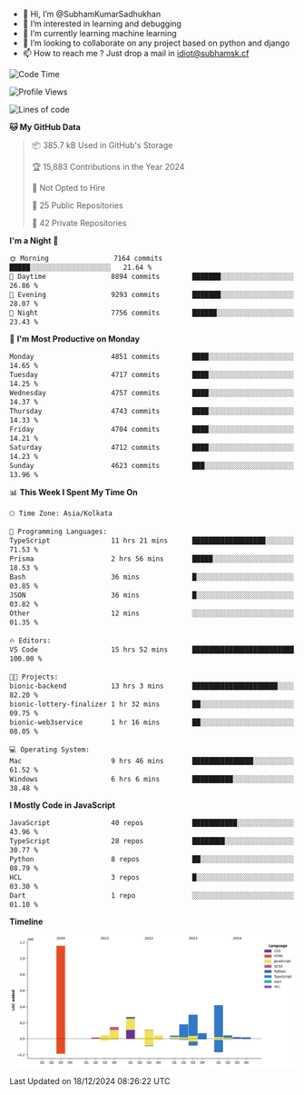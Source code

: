 - 👋 Hi, I’m @SubhamKumarSadhukhan
- 👀 I’m interested in learning and debugging
- 🌱 I’m currently learning machine learning
- 💞️ I’m looking to collaborate on any project based on python and django
- 📫 How to reach me ?
      Just drop a mail in idiot@subhamsk.cf

<!---
SubhamKumarSadhukhan/SubhamKumarSadhukhan is a ✨ special ✨ repository because its `README.md` (this file) appears on your GitHub profile.
You can click the Preview link to take a look at your changes.
--->


<!--START_SECTION:waka-->
![Code Time](http://img.shields.io/badge/Code%20Time-2%2C673%20hrs%207%20mins-blue)

![Profile Views](http://img.shields.io/badge/Profile%20Views-0-blue)

![Lines of code](https://img.shields.io/badge/From%20Hello%20World%20I%27ve%20Written-2.8%20million%20lines%20of%20code-blue)

**🐱 My GitHub Data** 

> 📦 385.7 kB Used in GitHub's Storage 
 > 
> 🏆 15,883 Contributions in the Year 2024
 > 
> 🚫 Not Opted to Hire
 > 
> 📜 25 Public Repositories 
 > 
> 🔑 42 Private Repositories 
 > 
**I'm a Night 🦉** 

```text
🌞 Morning                7164 commits        █████░░░░░░░░░░░░░░░░░░░░   21.64 % 
🌆 Daytime                8894 commits        ███████░░░░░░░░░░░░░░░░░░   26.86 % 
🌃 Evening                9293 commits        ███████░░░░░░░░░░░░░░░░░░   28.07 % 
🌙 Night                  7756 commits        ██████░░░░░░░░░░░░░░░░░░░   23.43 % 
```
📅 **I'm Most Productive on Monday** 

```text
Monday                   4851 commits        ████░░░░░░░░░░░░░░░░░░░░░   14.65 % 
Tuesday                  4717 commits        ████░░░░░░░░░░░░░░░░░░░░░   14.25 % 
Wednesday                4757 commits        ████░░░░░░░░░░░░░░░░░░░░░   14.37 % 
Thursday                 4743 commits        ████░░░░░░░░░░░░░░░░░░░░░   14.33 % 
Friday                   4704 commits        ████░░░░░░░░░░░░░░░░░░░░░   14.21 % 
Saturday                 4712 commits        ████░░░░░░░░░░░░░░░░░░░░░   14.23 % 
Sunday                   4623 commits        ███░░░░░░░░░░░░░░░░░░░░░░   13.96 % 
```


📊 **This Week I Spent My Time On** 

```text
🕑︎ Time Zone: Asia/Kolkata

💬 Programming Languages: 
TypeScript               11 hrs 21 mins      ██████████████████░░░░░░░   71.53 % 
Prisma                   2 hrs 56 mins       █████░░░░░░░░░░░░░░░░░░░░   18.53 % 
Bash                     36 mins             █░░░░░░░░░░░░░░░░░░░░░░░░   03.85 % 
JSON                     36 mins             █░░░░░░░░░░░░░░░░░░░░░░░░   03.82 % 
Other                    12 mins             ░░░░░░░░░░░░░░░░░░░░░░░░░   01.35 % 

🔥 Editors: 
VS Code                  15 hrs 52 mins      █████████████████████████   100.00 % 

🐱‍💻 Projects: 
bionic-backend           13 hrs 3 mins       █████████████████████░░░░   82.20 % 
bionic-lottery-finalizer 1 hr 32 mins        ██░░░░░░░░░░░░░░░░░░░░░░░   09.75 % 
bionic-web3service       1 hr 16 mins        ██░░░░░░░░░░░░░░░░░░░░░░░   08.05 % 

💻 Operating System: 
Mac                      9 hrs 46 mins       ███████████████░░░░░░░░░░   61.52 % 
Windows                  6 hrs 6 mins        ██████████░░░░░░░░░░░░░░░   38.48 % 
```

**I Mostly Code in JavaScript** 

```text
JavaScript               40 repos            ███████████░░░░░░░░░░░░░░   43.96 % 
TypeScript               28 repos            ████████░░░░░░░░░░░░░░░░░   30.77 % 
Python                   8 repos             ██░░░░░░░░░░░░░░░░░░░░░░░   08.79 % 
HCL                      3 repos             █░░░░░░░░░░░░░░░░░░░░░░░░   03.30 % 
Dart                     1 repo              ░░░░░░░░░░░░░░░░░░░░░░░░░   01.10 % 
```



**Timeline**

![Lines of Code chart](https://raw.githubusercontent.com/SubhamKumarSadhukhan/SubhamKumarSadhukhan/main/assets/bar_graph.png)


 Last Updated on 18/12/2024 08:26:22 UTC
<!--END_SECTION:waka-->
